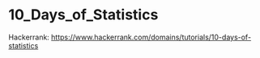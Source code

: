 # 10_Days_of_Statistics
Hackerrank: https://www.hackerrank.com/domains/tutorials/10-days-of-statistics
